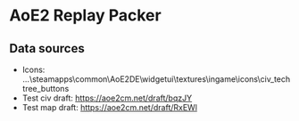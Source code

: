 # AoE2 Replay Packer

## Data sources

- Icons: ...\steamapps\common\AoE2DE\widgetui\textures\ingame\icons\civ_techtree_buttons
- Test civ draft: https://aoe2cm.net/draft/bqzJY
- Test map draft: https://aoe2cm.net/draft/RxEWl
